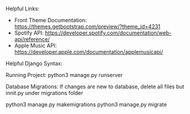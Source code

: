 Helpful Links:
  - Front Theme Documentation: https://themes.getbootstrap.com/preview/?theme_id=4231
  - Spotify API: https://developer.spotify.com/documentation/web-api/reference/
  - Apple Music API: https://developer.apple.com/documentation/applemusicapi/
  
  
Helpful Django Syntax:

Running Project:
python3 manage.py runserver

Database Migrations:
If changes are new to database, delete all files but innit.py under migrations folder

python3 manage.py makemigrations
python3 manage.py migrate


